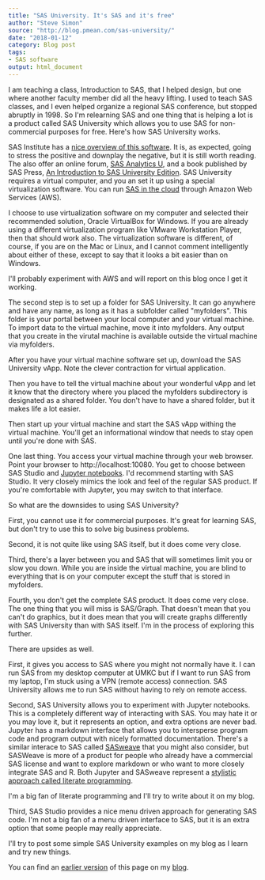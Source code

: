```yaml
---
title: "SAS University. It's SAS and it's free"
author: "Steve Simon"
source: "http://blog.pmean.com/sas-university/"
date: "2018-01-12"
category: Blog post
tags:
- SAS software
output: html_document
---
```


I am teaching a class, Introduction to SAS, that I helped design, but one where another faculty member did all the heavy lifting. I used to teach SAS classes, and I even helped organize a regional SAS conference, but stopped abruptly in 1998. So I'm relearning SAS and one thing that is helping a lot is a product called SAS University which allows you to use SAS for non-commercial purposes for free. Here's how SAS University works.

<!---More--->

SAS Institute has a [nice overview of this software][sas1]. It is, as expected, going to stress the positive and downplay the negative, but it is still worth reading. The also offer an online forum, [SAS Analytics U][sas2], and a book published by SAS Press, [An Introduction to SAS University Edition][sas3]. SAS University requires a virtual computer, and you an set it up using a special virtualization software. You can run [SAS in the cloud][sas4] through Amazon Web Services (AWS).

I choose to use virtualization software on my computer and selected their recommended solution, Oracle VirtualBox for Windows. If you are already using a different virtualization program like VMware Workstation Player, then that should work also. The virtualization software is different, of course, if you are on the Mac or Linux, and I cannot comment intelligently about either of these, except to say that it looks a bit easier than on Windows.

I'll probably experiment with AWS and will report on this blog once I get it working.

The second step is to set up a folder for SAS University. It can go anywhere and have any name, as long as it has a subfolder called "myfolders". This folder is your portal between your local computer and your virtual machine. To import data to the virtual machine, move it into myfolders. Any output that you create in the virutal machine is available outside the virtual machine via myfolders.

After you have your virtual machine software set up, download the SAS University vApp. Note the clever contraction for virtual application.

Then you have to tell the virtual machine about your wonderful vApp and let it know that the directory where you placed the myfolders subdirectory is designated as a shared folder. You don't have to have a shared folder, but it makes life a lot easier.

Then start up your virtual machine and start the SAS vApp withing the virtual machine. You'll get an informational window that needs to stay open until you're done with SAS.

One last thing. You access your virtual machine through your web browser. Point your browser to http://localhost:10080. You get to choose between SAS Studio and [Jupyter notebooks][sas5]. I'd recommend starting with SAS Studio. It very closely mimics the look and feel of the regular SAS product. If you're comfortable with Jupyter, you may switch to that interface.

So what are the downsides to using SAS University?

First, you cannot use it for commercial purposes. It's great for learning SAS, but don't try to use this to solve big business problems.

Second, it is not quite like using SAS itself, but it does come very close.

Third, there's a layer between you and SAS that will sometimes limit you or slow you down. While you are inside the virtual machine, you are blind to everything that is on your computer except the stuff that is stored in myfolders.

Fourth, you don't get the complete SAS product. It does come very close. The one thing that you will miss is SAS/Graph. That doesn't mean that you can't do graphics, but it does mean that you will create graphs differently with SAS University than with SAS itself. I'm in the process of exploring this further.

There are upsides as well.

First, it gives you access to SAS where you might not normally have it. I can run SAS from my desktop computer at UMKC but if I want to run SAS from my laptop, I'm stuck using a VPN (remote access) connection. SAS University allows me to run SAS without having to rely on remote access.

Second, SAS University allows you to experiment with Jupyter notebooks. This is a completely different way of interacting with SAS. You may hate it or you may love it, but it represents an option, and extra options are never bad. Jupyter has a markdown interface that allows you to intersperse program code and program output with nicely formatted documentation. There's a similar interace to SAS called [SASweave][sas6] that you might also consider, but SASWeave is more of a product for people who already have a commercial SAS license and want to explore markdown or who want to more closely integrate SAS and R. Both Jupyter and SASweave represent a [stylistic approach called literate programming][sas7].

I'm a big fan of literate programming and I'll try to write about it on my blog.

Third, SAS Studio provides a nice menu driven approach for generating SAS code. I'm not a big fan of a menu driven interface to SAS, but it is an extra option that some people may really appreciate.

I'll try to post some simple SAS University examples on my blog as I learn and try new things.

You can find an [earlier version][sim1] of this page on my [blog][sim2].

[sim1]: http://blog.pmean.com/sas-university/
[sim2]: http://blog.pmean.com

[sas1]: https://www.sas.com/en_us/software/university-edition.html
[sas2]: https://communities.sas.com/t5/SAS-Analytics-U/bd-p/sas_analytics_u
[sas3]: https://www.sas.com/store/books/categories/getting-started/an-introduction-to-sas-university-edition/prodBK_68380_en.html
[sas4]: https://aws.amazon.com/marketplace/pp/B00WH10IKW
[sas5]: http://jupyter.org/
[sas6]: http://homepage.divms.uiowa.edu/~rlenth/SASweave/
[sas7]: https://en.wikipedia.org/wiki/Literate_programming

